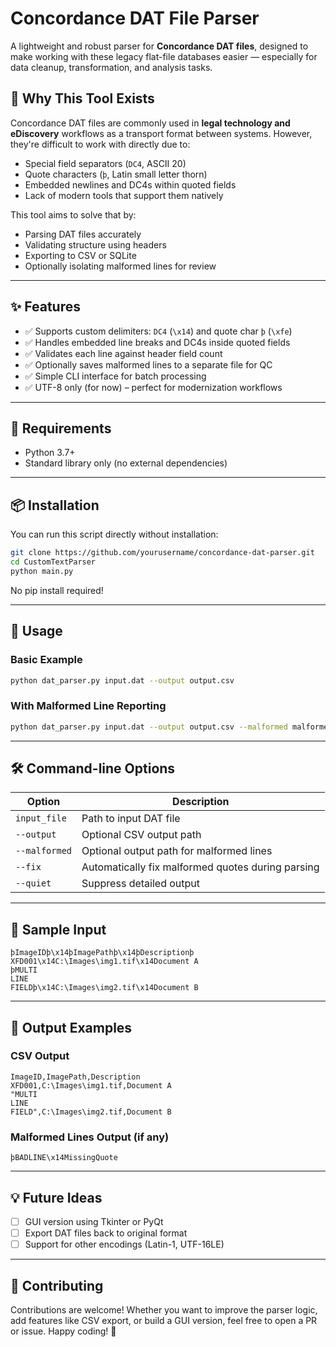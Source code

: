 # Concordance DAT File Parser

A lightweight and robust parser for **Concordance DAT files**, designed to make working with these legacy flat-file databases easier — especially for data cleanup, transformation, and analysis tasks.

## 📌 Why This Tool Exists

Concordance DAT files are commonly used in **legal technology and eDiscovery** workflows as a transport format between systems. However, they're difficult to work with directly due to:
- Special field separators (`DC4`, ASCII 20)
- Quote characters (`þ`, Latin small letter thorn)
- Embedded newlines and DC4s within quoted fields
- Lack of modern tools that support them natively

This tool aims to solve that by:
- Parsing DAT files accurately
- Validating structure using headers
- Exporting to CSV or SQLite
- Optionally isolating malformed lines for review

---

## ✨ Features

- ✅ Supports custom delimiters: `DC4` (`\x14`) and quote char `þ` (`\xfe`)
- ✅ Handles embedded line breaks and DC4s inside quoted fields
- ✅ Validates each line against header field count
- ✅ Optionally saves malformed lines to a separate file for QC
- ✅ Simple CLI interface for batch processing
- ✅ UTF-8 only (for now) – perfect for modernization workflows

---

## 🧰 Requirements

- Python 3.7+
- Standard library only (no external dependencies)

---

## 📦 Installation

You can run this script directly without installation:

```bash
git clone https://github.com/yourusername/concordance-dat-parser.git
cd CustomTextParser
python main.py
```

No pip install required!

---

## 🚀 Usage

### Basic Example

```bash
python dat_parser.py input.dat --output output.csv
```

### With Malformed Line Reporting

```bash
python dat_parser.py input.dat --output output.csv --malformed malformed_lines.dat
```

---

## 🛠️ Command-line Options

| Option | Description |
|--------|-------------|
| `input_file` | Path to input DAT file |
| `--output` | Optional CSV output path |
| `--malformed` | Optional output path for malformed lines |
| `--fix` | Automatically fix malformed quotes during parsing |
| `--quiet` | Suppress detailed output |

---

## 🧪 Sample Input

```text
þImageIDþ\x14þImagePathþ\x14þDescriptionþ
XFD001\x14C:\Images\img1.tif\x14Document A
þMULTI
LINE
FIELDþ\x14C:\Images\img2.tif\x14Document B
```

---

## 📁 Output Examples

### CSV Output

```csv
ImageID,ImagePath,Description
XFD001,C:\Images\img1.tif,Document A
"MULTI
LINE
FIELD",C:\Images\img2.tif,Document B
```

### Malformed Lines Output (if any)

```text
þBADLINE\x14MissingQuote
```

---

## 💡 Future Ideas

- [ ] GUI version using Tkinter or PyQt
- [ ] Export DAT files back to original format
- [ ] Support for other encodings (Latin-1, UTF-16LE)

---

## 🤝 Contributing

Contributions are welcome! Whether you want to improve the parser logic, add features like CSV export, or build a GUI version, feel free to open a PR or issue.
Happy coding! 🚀
